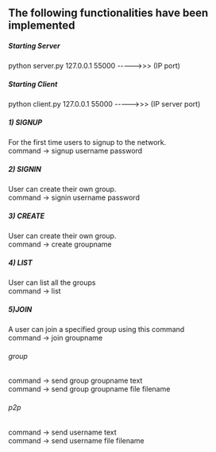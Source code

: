 ## The following functionalities have been implemented 

##### Starting Server
python server.py 127.0.0.1 55000  ----->>>  (IP  port)

##### Starting Client
python client.py 127.0.0.1 55000  ----->>> (IP  server port)

##### 1) SIGNUP
For the first time users to signup to the network.<br/>
command -> signup  username  password

##### 2) SIGNIN
User can create their own group.<br/>
command -> signin username password

##### 3) CREATE
User can create their own group.<br/>
command -> create groupname

##### 4) LIST
User can list all the groups<br/>
command -> list

##### 5)JOIN
A user can join a specified group using this command <br/>
command -> join groupname


###### group 

command -> send group groupname text<br/>
command -> send group groupname file filename

###### p2p
command -> send username text<br/>
command -> send username file filename
 

  
